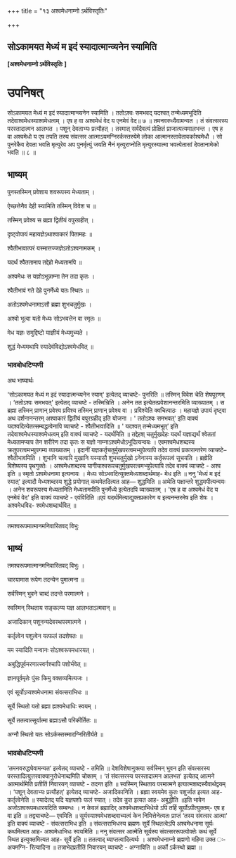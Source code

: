 +++
title = "१३ अश्वमेधनाम्नो ऽर्थविस्तृतिः"

+++


## सोऽकामयत मेध्यं म इदं स्यादात्मान्व्यनेन स्यामिति

**\[अश्वमेधनाम्नो ऽर्थविस्तृतिः \]**

# **उपनिषत्**

सोऽकामयत मेध्यं म इदं स्यादात्मान्व्यनेन स्यामिति । ततोऽश्वः समभवद् यदश्वत् तन्मेध्यमभूदिति तदेवाश्वमेधस्याश्वमेधत्वम् । एष ह वा अश्वमेधं वेद य एनमेवं वेद॥ ७ ॥ तमनवरुध्यैवामन्यत । तं संवत्सरस्य परस्तादात्मन आलभत । पशून् देवताभ्यः प्रत्यौहत् । तस्मात् सर्वदैवत्यं प्रोक्षितं प्राजात्पत्यमालभन्त । एष ह वा अश्वमेधो य एष तपति तस्य संवत्सर आत्माऽयमग्निरर्कस्तस्येमे लोका आत्मानस्तावेतावर्काश्वमेधौ । सो पुनरेकैव देवता भवति मृत्युरेव अप पुनर्मृत्युं जयति नैनं मृत्युराप्नोति मृत्युरस्यात्मा भवत्येतासां देवतानामेको भवति ॥ ८ ॥

## **भाष्यम्**

पुनस्तस्मिन् प्रवेशाय शवरूपस्य मेध्यताम् ।

ऐच्छत्तेनैव देही स्यामिति तस्मिन् विवेश च ॥

तस्मिन् प्रवेश्य स ब्रह्मा द्वितीयं वपुरग्रहीत् ।

दृष्ट्वोपायं महायज्ञेऽथाश्वाकारं पितामहः ॥

श्वैतीभावात्परं यस्मात्तज्जज्ञेऽतोऽश्वनामकम् ।

यदर्थं श्वैततामाप तद्देहो मेध्यतामपि ॥

अश्वमेधः स यज्ञोऽभून्नाम्ना तेन तदा कृतः ।

श्वैतीभावं गते देहे पुनर्मेध्ये यतः स्थितः ॥

अतोऽश्वमेधनामाऽसौ ब्रह्मा शुभचतुर्मुखः ।

अश्वो भूत्वा यतो मेध्यः सोऽभवत्तेन वा स्मृतः ॥

मेध यज्ञः समुद्दिष्टो याज्ञीयं मेध्यमुच्यते ।

शुद्धं मेध्यमथापि स्यादेवंविद्योऽश्वमेधवित् ॥

### **भावबोधटिप्पणी**

अथ भाष्यार्थः

'सोऽकामयत मेध्यं म इदं स्यादात्मन्व्यनेन स्याम्' इत्येतद् व्याचष्टे- पुनरिति ॥ तस्मिन् विवेश चेति शेषपूरणम् । ‘ततोऽश्वः समभवत्' इत्येतद् व्याचष्टे - तस्मिन्निति । अनेन तत इत्येतत्प्रवेशानन्तरमिति व्याख्यातम् । स ब्रह्मा तस्मिन् प्राणान् प्रवेश्य प्रविश्य तस्मिन् प्राणान् प्रवेश्य वा । प्रविश्येति क्वचित्पाठः । महायज्ञे उपायं दृष्ट्वा अथ दर्शनानन्तरम् अश्वाकारं द्वितीयं वपुरग्रहीद् इति योजना । ' ततोऽश्वः समभवत्' इति वाक्यं यदश्वदित्येतत्सम्बद्धत्वेनापि व्याचष्टे - श्वैतीभावादिति ॥ ' यदश्वत् तन्मेध्यमभूत्’ इति तदेवाश्वमेधस्याश्वमेधत्वम् इति वाक्यं व्याचष्टे - यदर्थमिति ॥ तद्देहश् चतुर्मुखदेहः यदर्थं यज्ञाद्यर्थं श्वेततां मेध्यतामप्याप तेन शरीरेण तदा कृतः स यज्ञो नाम्नाऽश्वमेधोऽभूदित्यन्वयः । एवमश्वमेधशब्दस्य क्रतुपरत्वमभ्युपगम्य व्याख्यातम् । इदानीं यज्ञकर्तृचतुर्मुखपरत्वमभ्युपेत्यापि तदेव वाक्यं प्रकारान्तरेण व्याचष्टे– श्वैतीभावमिति । शुभानि चत्वारि मुखानि यस्यासौ शुभचतुर्मुखो ऽनेनास्य कर्तृरूपत्वं सूचयति । ब्रह्मेति विशेष्यस्य पृथगुक्तेः । अश्वमेधशब्दस्य यागीयाश्वरूपचतुर्मुखपरत्वमभ्युपेत्यापि तदेव वाक्यं व्याचष्टे - अश्व इति ॥ स्मृतो ऽश्वमेधनामा इत्यन्वयः । मेध्यः सोऽभवदित्युक्तमेध्यशब्दार्थमाह- मेध इति ॥ ननु 'मेध्यं म इदं स्यात्' इत्यादौ मेध्यशब्दस्य शुद्धे प्रयोगात् कथमेतदित्यत आह— शुद्धमिति ॥ अथेति पक्षान्तरे शुद्धमपीत्यन्वयः । अनेन शवरूपस्य मेध्यतामिति मेध्यतामपीति पुनर्मेध्ये इत्येतदपि व्याख्यातम् । 'एष ह वा अश्वमेधं वेद य एनमेवं वेद' इति वाक्यं व्याचष्टे - एवंविदिति ॥एवं यदर्थमित्याद्युक्तप्रकारेण य इत्यनन्तरमेष इति शेषः । अश्वमेधविद- श्वमेधशब्दार्थवित् ॥

------------------------------------------------------------------------

तमश्वरूपमात्मानमनिवारितवद् विभुः

## भाष्यं

तमश्वरूपमात्मानमनिवारितवद् विभुः ।

चारयामास रूपेण तदन्येन पुमात्मना ॥

सर्वस्मिन् भुवने चाब्दं तदन्ते परमात्मने ।

स्वस्मिन् स्थिताय सङ्कल्प्य यज्ञ आलभताऽत्मवान् ॥

अजादिकान् पशूनन्यदेवस्थपरमात्मने ।

कर्तृत्वेन पशुत्वेन यत्फलं तदशेषतः ॥

मम स्यादिति मन्वानः सोऽश्वरूपमधारयत् ।

अबुद्धिपूर्वमरणात्स्वर्गश्चापि पशोर्भवेत् ॥

ज्ञानपूर्वमृतेः पुंसः किमु वक्तव्यमित्यजः ।

एवं सूर्योऽप्यश्वमेधनामा संवत्सराभिधः ॥

सूर्ये स्थितो यतो ब्रह्मा ह्यश्वमेधाधिः स्वयम् ।

सूर्ये ततत्वात्सूर्यात्मा ब्रह्माऽसौ परिकीर्तितः ॥

अग्नौ स्थितो यतः सोऽर्कस्तस्मादग्निरितीर्यते ॥

### **भावबोधटिप्पणी**

‘तमनवरुद्ध्येवामन्यत’ इत्येतद् व्याचष्टे - तमिति ॥ देशविशेषानुक्त्या सर्वस्मिन् भुवन इति संवत्सरस्य परस्तादित्युत्तरवाक्यानुरोधेनाब्दमिति चोक्तम् । ‘तं संवत्सरस्य परस्तादात्मन आलभत' इत्येतद् आत्मने आत्मार्थमिति प्रतीतिं निवारयन् व्याचष्टे - तदन्त इति ॥ स्वस्मिन् स्थिताय परमात्मने इत्यात्मशब्दस्यैवार्थद्वयम् । ‘पशून् देवताभ्यः प्रत्यौहत्' इत्येतद् व्याचष्टे- अजादिकानिति । ब्रह्मा स्वयमेव कुतः पशुर्जात इत्यत आह- कर्तृत्वेनेति ॥ स्यादेतद् यदि यज्ञपशोः फलं स्यात् । तदेव कुत इत्यत आह- अबुद्धीति ॥इति भावेन अजोऽश्वरूपमधारयदिति सम्बन्धः । न केवलं ब्रह्मादिर् अश्वमेधशब्दाभिधेयो ऽपि तर्हि सूर्योऽपीत्युक्तम्- एष ह वा इति ॥ तद्व्याचष्टे— एवमिति ॥ सूर्यस्याश्वमेधशब्दवाच्यत्वं केन निमित्तेनेत्यतः प्राप्तं ‘तस्य संवत्सर आत्मा' इति वाक्यं व्याचष्टे - संवत्सराभिध इति ॥ संवत्सराभिधस्य ब्रह्मणः सूर्ये स्थितत्वेऽपि अश्वमेधनामा सूर्यः कथमित्यत आह- अश्वमेधाभिधः स्वयमिति ॥ ननु संवत्सर आत्मेति सूर्यस्य संवत्सररूपत्वोक्तेः कथं सूर्ये स्थित इत्युक्तमित्यत आह- सूर्ये इति ॥ ततत्वाद् ब्याप्तत्वादित्यर्थः । अश्वमेधनाम्नो ब्रह्मणो महिमा उक्त ः- अयमग्नि- रित्यादिना ॥ तत्राभेदप्रतीतिं निवारयन् व्याचष्टे - अग्नाविति ॥ अर्को ऽर्कस्थो ब्रह्मा ॥

